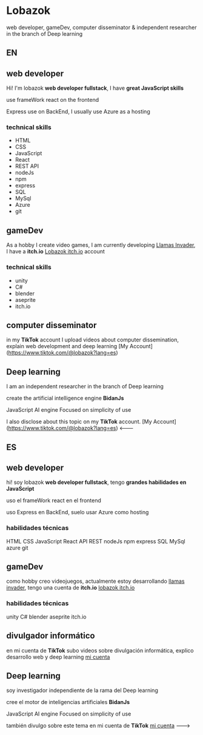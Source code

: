 # Lobazok
web developer, gameDev, computer disseminator & independent researcher in the branch of Deep learning

## **EN**
## web developer
Hi! I'm lobazok **web developer fullstack**, I have **great JavaScript skills**

use frameWork react on the frontend

Express use on BackEnd,
I usually use Azure as a hosting

### technical skills
+ HTML
+ CSS
+ JavaScript
+ React
+ REST API
+ nodeJs
+ npm
+ express
+ SQL
+ MySql
+ Azure
+ git

## gameDev 
As a hobby I create video games, I am currently developing [Llamas Invader](https://lobazok.itch.io/llamas-Invader),
I have a **itch.io** [Lobazok itch.io](https://lobazok.itch.io/) account

### technical skills
+ unity
+ C#
+ blender
+ aseprite
+ itch.io

## computer disseminator 

in my **TikTok** account I upload videos about computer dissemination, explain web development and deep learning
[My Account] (https://www.tiktok.com/@lobazok?lang=es)

## Deep learning 
I am an independent researcher in the branch of Deep learning 

create the artificial intelligence engine **BidanJs**

JavaScript AI engine Focused on simplicity of use

I also disclose about this topic on my **TikTok** account.
[My Account] (https://www.tiktok.com/@lobazok?lang=es)
<---
## **ES**
## web developer
hi! soy lobazok **web developer fullstack**, tengo **grandes habilidades en JavaScript**

uso el frameWork react en el frontend

uso Express en BackEnd,
suelo usar Azure como hosting

### habilidades técnicas
 HTML
 CSS
 JavaScript
 React
 API REST
 nodeJs
 npm
 express
 SQL
 MySql
 azure
 git

## gameDev 
como hobby creo videojuegos, actualmente estoy desarrollando [llamas invader](https://lobazok.itch.io/llamas-invader),
tengo una cuenta de **itch.io** [lobazok itch.io](https://lobazok.itch.io/)

### habilidades técnicas
 unity
 C#
 blender
 aseprite
 itch.io

##  divulgador informático 

en mi cuenta de **TikTok** subo videos sobre divulgación informática, explico desarrollo web y deep learning
[mi cuenta](https://www.tiktok.com/@lobazok?lang=es)

## Deep learning 
soy investigador independiente de la rama del Deep learning 

cree el motor de inteligencias artificiales **BidanJs**

JavaScript AI engine Focused on simplicity of use

también divulgo sobre este tema en mi cuenta de **TikTok**
[mi cuenta](https://www.tiktok.com/@lobazok?lang=es)
--->
